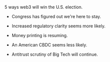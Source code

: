 5 ways web3 will win the U.S. election.

- Congress has figured out we're here to stay.

- Increased regulatory clarity seems more likely.

- Money printing is resuming.

- An American CBDC seems less likely.

- Antitrust scrutiny of Big Tech will continue.
